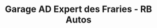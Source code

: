 ---
title: "Garage AD Expert des Fraries - RB Autos"
url: /saint-chamond/garage-ad-expert-des-fraries-rb-autos/
shop: Autowerkstatt
---